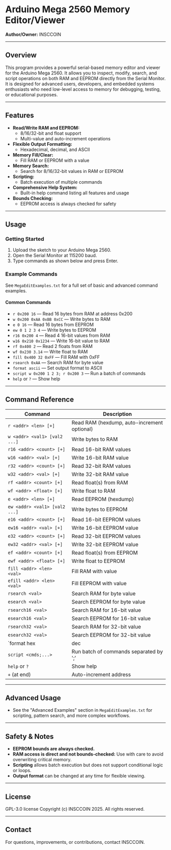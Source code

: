 # Arduino Mega 2560 Memory Editor/Viewer

**Author/Owner:** INSCCOIN

---

## Overview
This program provides a powerful serial-based memory editor and viewer for the Arduino Mega 2560. It allows you to inspect, modify, search, and script operations on both RAM and EEPROM directly from the Serial Monitor. It is designed for advanced users, developers, and embedded systems enthusiasts who need low-level access to memory for debugging, testing, or educational purposes.

---

## Features
- **Read/Write RAM and EEPROM:**
  - 8/16/32-bit and float support
  - Multi-value and auto-increment operations
- **Flexible Output Formatting:**
  - Hexadecimal, decimal, and ASCII
- **Memory Fill/Clear:**
  - Fill RAM or EEPROM with a value
- **Memory Search:**
  - Search for 8/16/32-bit values in RAM or EEPROM
- **Scripting:**
  - Batch execution of multiple commands
- **Comprehensive Help System:**
  - Built-in help command listing all features and usage
- **Bounds Checking:**
  - EEPROM access is always checked for safety

---

## Usage

### Getting Started
1. Upload the sketch to your Arduino Mega 2560.
2. Open the Serial Monitor at 115200 baud.
3. Type commands as shown below and press Enter.

### Example Commands
See `MegaEditExamples.txt` for a full set of basic and advanced command examples.

#### Common Commands
- `r 0x200 16` — Read 16 bytes from RAM at address 0x200
- `w 0x200 0xAA 0xBB 0xCC` — Write bytes to RAM
- `e 0 16` — Read 16 bytes from EEPROM
- `ew 0 1 2 3 4` — Write bytes to EEPROM
- `r16 0x200 4` — Read 4 16-bit values from RAM
- `w16 0x210 0x1234` — Write 16-bit value to RAM
- `rf 0x400 2` — Read 2 floats from RAM
- `wf 0x230 3.14` — Write float to RAM
- `fill 0x400 32 0xFF` — Fill RAM with 0xFF
- `rsearch 0xAA` — Search RAM for byte value
- `format ascii` — Set output format to ASCII
- `script w 0x200 1 2 3; r 0x200 3` — Run a batch of commands
- `help` or `?` — Show help

---

## Command Reference

| Command | Description |
|---------|-------------|
| `r <addr> <len> [+]` | Read RAM (hexdump, auto-increment optional) |
| `w <addr> <val1> [val2 ...]` | Write bytes to RAM |
| `r16 <addr> <count> [+]` | Read 16-bit RAM values |
| `w16 <addr> <val> [+]` | Write 16-bit RAM value |
| `r32 <addr> <count> [+]` | Read 32-bit RAM values |
| `w32 <addr> <val> [+]` | Write 32-bit RAM value |
| `rf <addr> <count> [+]` | Read float(s) from RAM |
| `wf <addr> <float> [+]` | Write float to RAM |
| `e <addr> <len> [+]` | Read EEPROM (hexdump) |
| `ew <addr> <val1> [val2 ...]` | Write bytes to EEPROM |
| `e16 <addr> <count> [+]` | Read 16-bit EEPROM values |
| `ew16 <addr> <val> [+]` | Write 16-bit EEPROM value |
| `e32 <addr> <count> [+]` | Read 32-bit EEPROM values |
| `ew32 <addr> <val> [+]` | Write 32-bit EEPROM value |
| `ef <addr> <count> [+]` | Read float(s) from EEPROM |
| `ewf <addr> <float> [+]` | Write float to EEPROM |
| `fill <addr> <len> <val>` | Fill RAM with value |
| `efill <addr> <len> <val>` | Fill EEPROM with value |
| `rsearch <val>` | Search RAM for byte value |
| `esearch <val>` | Search EEPROM for byte value |
| `rsearch16 <val>` | Search RAM for 16-bit value |
| `esearch16 <val>` | Search EEPROM for 16-bit value |
| `rsearch32 <val>` | Search RAM for 32-bit value |
| `esearch32 <val>` | Search EEPROM for 32-bit value |
| `format hex|dec|ascii` | Set output format |
| `script <cmds;...>` | Run batch of commands separated by ';' |
| `help` or `?` | Show help |
| `+` (at end) | Auto-increment address |

---

## Advanced Usage
- See the "Advanced Examples" section in `MegaEditExamples.txt` for scripting, pattern search, and more complex workflows.

---

## Safety & Notes
- **EEPROM bounds are always checked.**
- **RAM access is direct and not bounds-checked:** Use with care to avoid overwriting critical memory.
- **Scripting** allows batch execution but does not support conditional logic or loops.
- **Output format** can be changed at any time for flexible viewing.

---

## License
GPL-3.0 license
Copyright (c) INSCCOIN 2025. All rights reserved.

---

## Contact
For questions, improvements, or contributions, contact INSCCOIN.
